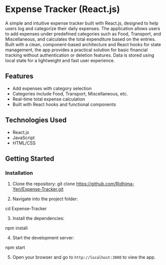 # Expense Tracker (React.js)

 A simple and intuitive expense tracker built with React.js, designed to help users log and categorize their daily expenses. The application allows users to add expenses under predefined categories such as Food, Transport, and Miscellaneous, and calculates the total expenditure based on the entries. Built with a clean, component-based architecture and React hooks for state management, the app provides a practical solution for basic financial tracking without authentication or deletion features. Data is stored using local state for a lightweight and fast user experience.

## Features
- Add expenses with category selection
- Categories include Food, Transport, Miscellaneous, etc.
- Real-time total expense calculation
- Built with React hooks and functional components

## Technologies Used
- React.js
- JavaScript
- HTML/CSS

## Getting Started

### Installation

1. Clone the repository:
git clone https://github.com/Ridhima-Yeri/Expense-Tracker.git

2. Navigate into the project folder:

cd Expense-Tracker

3. Install the dependencies:

npm install

4. Start the development server:

npm start

5. Open your browser and go to `http://localhost:3000` to view the app.






